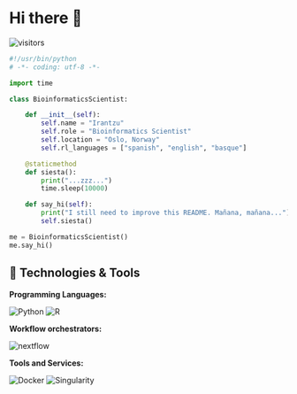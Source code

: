 # Hi there 👋

![visitors](https://visitor-badge.laobi.icu/badge?page_id=iranmdl.iranmdl)

```python
#!/usr/bin/python
# -*- coding: utf-8 -*-

import time

class BioinformaticsScientist:

    def __init__(self):
        self.name = "Irantzu"
        self.role = "Bioinformatics Scientist"
        self.location = "Oslo, Norway"
        self.rl_languages = ["spanish", "english", "basque"]

    @staticmethod
    def siesta():
        print("...zzz...")
        time.sleep(10000)

    def say_hi(self):
        print("I still need to improve this README. Mañana, mañana...")
        self.siesta()

me = BioinformaticsScientist()
me.say_hi()
```

## 🔧 Technologies & Tools

**Programming Languages:**

![Python](https://img.shields.io/badge/Code-Python-informational?style=flat&logo=python&logoColor=white&color=b6d7a8)
![R](https://img.shields.io/badge/Code-R-informational?style=flat&logo=R&logoColor=white&color=b6d7a8)

**Workflow orchestrators:**

![nextflow](https://img.shields.io/badge/Code-nextflow-informational?style=flat&logo=nextflow&logoColor=white&color=b6d7a8)

**Tools and Services:**

![Docker](https://img.shields.io/badge/Tools-Docker-informational?style=flat&logo=docker&logoColor=white&color=b6d7a8)
![Singularity](https://img.shields.io/badge/Tools-Singularity-informational?style=flat&logo=singularity&logoColor=white&color=b6d7a8)
